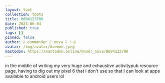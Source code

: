 ```yaml
---
layout: toot
collection: toots
title: 0604123700
date: 2024-06-04
published: true
tags: []
pinned: false
author: ⸸ commander ░ nova ⸸ :~$
avatar: /img/avatar/daemon.jpeg
mastodon: https://mastodon.online/@cmdr_nova/0604123700
---
```


in the middle of writing my very huge and exhaustive activitypub resource page, having to dig out my pixel 6 that I don't use so that I can look at apps available to android users lol
